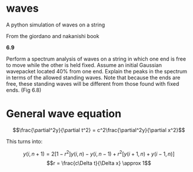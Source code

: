 # waves
A python simulation of waves on a string

From the giordano and nakanishi book

**6.9**

Perform a spectrum analysis of waves on a string in which one end is free to move while the other is held fixed. Assume an initial Gaussian wavepacket located 40% from one end. Explain the peaks in the spectrum in terms of the allowed standing waves. Note that because the ends are free, these standing waves will be different from those found with fixed ends. (Fig 6.8)

# General wave equation

$$\frac{\partial^2y}{\partial t^2} = c^2\frac{\partial^2y}{\partial x^2}$$

This turns into: 

$$y(i,n+1) = 2[1-r^2]y(i,n)-y(i,n-1)+r^2[y(i+1,n)+y(i-1,n)]$$
$$r = \frac{c\Delta t}{\Delta x} \approx 1$$
